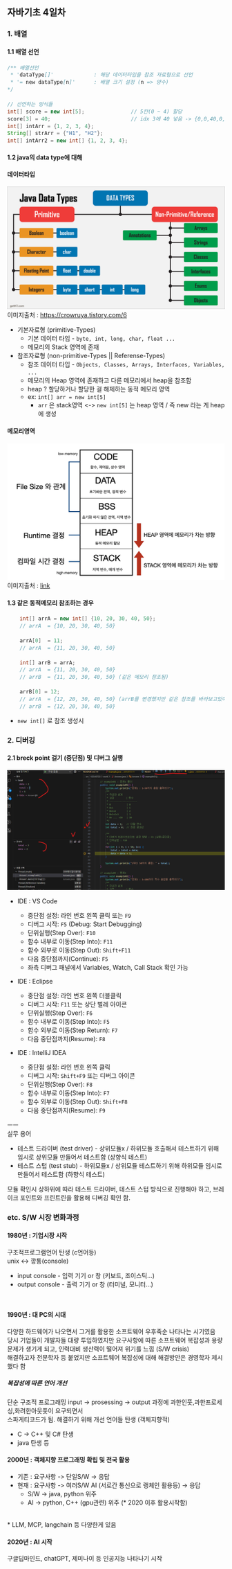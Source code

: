 ## 자바기초 4일차

### 1. 배열
#### 1.1 배열 선언
```java
/** 배열선언 
 * 'dataType[]'             : 해당 데이터타입을 참조 자료형으로 선언
 * '= new dataType[n]'      : 배열 크기 설정 (n => 양수) 
*/

// 선언하는 방식들
int[] score = new int[5];               // 5칸(0 ~ 4) 할당
score[3] = 40;                          // idx 3에 40 넣음 -> {0,0,40,0,0}
int[] intArr = {1, 2, 3, 4};            
String[] strArr = {"H1", "H2"};    
int[] intArr2 = new int[] {1, 2, 3, 4};            
```

#### 1.2 java의 data type에 대해 
#### 데이터타입
![데이터타입 이미지](./../../assets/img/0724/0724_데이터타입.png)
이미지출처 : <https://crowruya.tistory.com/6>
* 기본자료형 (primitive-Types) 
    - 기본 데이터 타입 - ```byte, int, long, char, float ...```
    - 메모리의 Stack 영역에 존재
* 참조자료형 (non-primitive-Types || Referense-Types) 
    - 참조 데이터 타입 - ```Objects, Classes, Arrays, Interfaces, Variables, ...```
    - 메모리의 Heap 영역에 존재하고 다른 메모리에서 heap을 참조함
    - heap ? 할당하거나 할당한 걸 해제하는 동적 메모리 영역 
    - ex: ```int[] arr = new int[5]``` 
        - ```arr``` 은 stack영역 <-> ```new int[5]``` 는 heap 영역 / 즉 new 라는 게 heap에 생성

#### 메모리영역
![메모리 이미지](./../../assets/img/0724/0724_메모리영역.png)
이미지출처 : [link](https://junghn.tistory.com/entry/%EC%BB%B4%ED%93%A8%ED%84%B0-%EA%B8%B0%EC%B4%88-%EB%A9%94%EB%AA%A8%EB%A6%AC-%EA%B5%AC%EC%A1%B0-%EC%8A%A4%ED%83%9DStack-%ED%9E%99Heap-%EB%8D%B0%EC%9D%B4%ED%84%B0Data%EC%98%81%EC%97%AD)


#### 1.3 같은 동적메모리 참조하는 경우
```java
    int[] arrA = new int[] {10, 20, 30, 40, 50};        
    // arrA  = {10, 20, 30, 40, 50}

    arrA[0]  = 11;
    // arrA  = {11, 20, 30, 40, 50}

    int[] arrB = arrA; 
    // arrA  = {11, 20, 30, 40, 50}
    // arrB  = {11, 20, 30, 40, 50} (같은 메모리 참조됨)

    arrB[0] = 12;
    // arrA  = {12, 20, 30, 40, 50} (arrB를 변경했지만 같은 참조를 바라보고있어서 arrA도 변경됨)
    // arrB  = {12, 20, 30, 40, 50}
``` 
* ```new int[]``` 로 참조 생성시 



### 2. 디버깅
#### 2.1 breck point 걸기 (중단점) 및 디버그 실행
![디버깅 이미지](./../../assets/img/0724/0724_디버깅.png)
* IDE : VS Code
    - 중단점 설정: 라인 번호 왼쪽 클릭 또는 `F9`
    - 디버그 시작: `F5` (Debug: Start Debugging)
    - 단위실행(Step Over): `F10`
    - 함수 내부로 이동(Step Into): `F11`  
    - 함수 외부로 이동(Step Out): `Shift+F11`
    - 다음 중단점까지(Continue): `F5`
    - 좌측 디버그 패널에서 Variables, Watch, Call Stack 확인 가능

* IDE : Eclipse
    - 중단점 설정: 라인 번호 왼쪽 더블클릭
    - 디버그 시작: `F11` 또는 상단 벌레 아이콘
    - 단위실행(Step Over): `F6`
    - 함수 내부로 이동(Step Into): `F5`
    - 함수 외부로 이동(Step Return): `F7`
    - 다음 중단점까지(Resume): `F8`

* IDE : IntelliJ IDEA
    - 중단점 설정: 라인 번호 왼쪽 클릭
    - 디버그 시작: `Shift+F9` 또는 디버그 아이콘
    - 단위실행(Step Over): `F8`
    - 함수 내부로 이동(Step Into): `F7`
    - 함수 외부로 이동(Step Out): `Shift+F8`
    - 다음 중단점까지(Resume): `F9`

ㅡㅡ <br>
실무 용어
* 테스트 드라이버 (test driver) - 상위모듈x / 하위모듈 호출해서 테스트하기 위해 임시로 상위모듈 만들어서 테스트함 (상향식 테스트)
* 테스트 스텁 (test stub) - 하위모듈x / 상위모듈 테스트하기 위해 하위모듈 임시로 만들어서 테스트함 (하향식 테스트)

모듈 확인시 상하위에 따라 테스트 드라이버, 테스트 스텁 방식으로 진행해야 하고, 브레이크 포인트와 프린트린을 활용해 디버깅 확인 함.



### etc. S/W 시장 변화과정

#### 1980년 : 기업시장 시작
구조적프로그램언어 탄생 (c언어등) <br>
unix <-> 깡통(console)
* input console - 입력 기기 or 창 (키보드, 조이스틱...)
* output console - 출력 기기 or 창 (터미널, 모니터...)

<br>

#### 1990년 : 대 PC의 시대
다양한 하드웨어가 나오면서 그거를 활용한 소프트웨어 우후죽순 나타나는 시기였음 <br>
당시 기업들이 개발자들 대량 투입하였지만 요구사항에 따른 소프트웨어 복잡성과 용량 문제가 생기게 되고, 인력대비 생산력이 떨어져 위기를 느낌 (S/W crisis)<br>
해결하고자 전문학자 등 붙었지만 소프트웨어 복잡성에 대해 해결방안은 경영학자 제시했다 함<br>

##### 복잡성에 따른 언어 개선
단순 구조적 프로그래밍 input -> prosessing -> output 과정에 과한인풋,과한프로세싱,화려한아웃풋이 요구되면서 <br>
스파게티코드가 됨. 해결하기 위해 개선 언어들 탄생 (객체지향적)
* C -> C++ 및 C# 탄생
* java 탄생 등

#### 2000년 : 객체지향 프로그래밍 확립 및 전국 활용

* 기존 : 요구사항 -> 단일S/W -> 응답
* 현재 : 요구사항 -> 여러S/W AI (서로간 통신으로 랭체인 활용등) -> 응답
    * S/W -> java, python 위주
    * AI -> python, C++ (gpu관련) 위주 (* 2020 이후 활용시작함)

<br>
* LLM, MCP, langchain 등 다양한게 있음

#### 2020년 : AI 시작

구글딥마인드, chatGPT, 제미나이 등 인공지능 나타나기 시작 <br>
